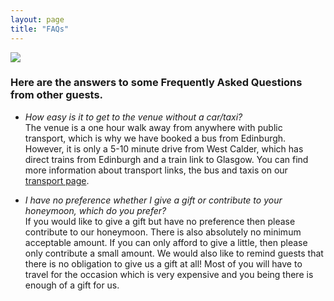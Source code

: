 ```yaml
---
layout: page
title: "FAQs"
---
```


<a href="https://lh3.googleusercontent.com/pNdKUl52BdJVtjr5vo8K5LL085uItMEdTUTulQnElvqVJfjTZyrudbqeSb6HZlk7GzbuRHnrfO9cFovPThKgTvv6rzyu8zLMHGN0nvWIsKexEf21uqqfLbCq4N59rjFcdTg73VZbCA=w2400?source=screenshot.guru"> <img src="https://lh3.googleusercontent.com/pNdKUl52BdJVtjr5vo8K5LL085uItMEdTUTulQnElvqVJfjTZyrudbqeSb6HZlk7GzbuRHnrfO9cFovPThKgTvv6rzyu8zLMHGN0nvWIsKexEf21uqqfLbCq4N59rjFcdTg73VZbCA=w600-h315-p-k" /> </a>

### Here are the answers to some **Frequently Asked Questions** from other guests.

* *How easy is it to get to the venue without a car/taxi?*<br/>
The venue is a one hour walk away from anywhere with public transport, which is why we have booked a bus from Edinburgh. However, it is only a 5-10 minute drive from West Calder, which has direct trains from Edinburgh and a train link to Glasgow. You can find more information about transport links, the bus and taxis on our [transport page](transport.md).

* *I have no preference whether I give a gift or contribute to your honeymoon, which do you prefer?*<br/>
If you would like to give a gift but have no preference then please contribute to our honeymoon. There is also absolutely no minimum acceptable amount. If you can only afford to give a little, then please only contribute a small amount. We would also like to remind guests that there is no obligation to give us a gift at all! Most of you will have to travel for the occasion which is very expensive and you being there is enough of a gift for us. 
